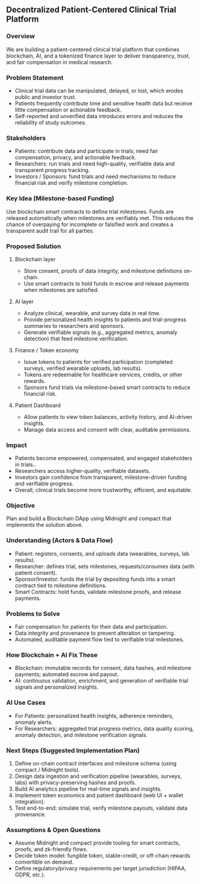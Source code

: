 ## Decentralized Patient-Centered Clinical Trial Platform

### Overview

We are building a patient-centered clinical trial platform that combines blockchain, AI, and a tokenized finance layer to deliver transparency, trust, and fair compensation in medical research.

### Problem Statement

- Clinical trial data can be manipulated, delayed, or lost, which erodes public and investor trust.
- Patients frequently contribute time and sensitive health data but receive little compensation or actionable feedback.
- Self-reported and unverified data introduces errors and reduces the reliability of study outcomes.

### Stakeholders

- Patients: contribute data and participate in trials; need fair compensation, privacy, and actionable feedback.
- Researchers: run trials and need high-quality, verifiable data and transparent progress tracking.
- Investors / Sponsors: fund trials and need mechanisms to reduce financial risk and verify milestone completion.

### Key Idea (Milestone-based Funding)

Use blockchain smart contracts to define trial milestones. Funds are released automatically when milestones are verifiably met. This reduces the chance of overpaying for incomplete or falsified work and creates a transparent audit trail for all parties.

### Proposed Solution

1. Blockchain layer

   - Store consent, proofs of data integrity, and milestone definitions on-chain.
   - Use smart contracts to hold funds in escrow and release payments when milestones are satisfied.

2. AI layer

   - Analyze clinical, wearable, and survey data in real time.
   - Provide personalized health insights to patients and trial-progress summaries to researchers and sponsors.
   - Generate verifiable signals (e.g., aggregated metrics, anomaly detection) that feed milestone verification.

3. Finance / Token economy

   - Issue tokens to patients for verified participation (completed surveys, verified wearable uploads, lab results).
   - Tokens are redeemable for healthcare services, credits, or other rewards.
   - Sponsors fund trials via milestone-based smart contracts to reduce financial risk.

4. Patient Dashboard
   - Allow patients to view token balances, activity history, and AI-driven insights.
   - Manage data access and consent with clear, auditable permissions.

### Impact

- Patients become empowered, compensated, and engaged stakeholders in trials..
- Researchers access higher-quality, verifiable datasets.
- Investors gain confidence from transparent, milestone-driven funding and verifiable progress.
- Overall, clinical trials become more trustworthy, efficient, and equitable.

### Objective

Plan and build a Blockchain DApp using Midnight and compact that implements the solution above.

### Understanding (Actors & Data Flow)

- Patient: registers, consents, and uploads data (wearables, surveys, lab results).
- Researcher: defines trial, sets milestones, requests/consumes data (with patient consent).
- Sponsor/Investor: funds the trial by depositing funds into a smart contract tied to milestone definitions.
- Smart Contracts: hold funds, validate milestone proofs, and release payments.

### Problems to Solve

- Fair compensation for patients for their data and participation.
- Data integrity and provenance to prevent alteration or tampering.
- Automated, auditable payment flow tied to verifiable trial milestones.

### How Blockchain + AI Fix These

- Blockchain: immutable records for consent, data hashes, and milestone payments; automated escrow and payout.
- AI: continuous validation, enrichment, and generation of verifiable trial signals and personalized insights.

### AI Use Cases

- For Patients: personalized health insights, adherence reminders, anomaly alerts.
- For Researchers: aggregated trial progress metrics, data quality scoring, anomaly detection, and milestone verification signals.

### Next Steps (Suggested Implementation Plan)

1. Define on-chain contract interfaces and milestone schema (using compact / Midnight tools).
2. Design data ingestion and verification pipeline (wearables, surveys, labs) with privacy-preserving hashes and proofs.
3. Build AI analytics pipeline for real-time signals and insights.
4. Implement token economics and patient dashboard (web UI + wallet integration).
5. Test end-to-end: simulate trial, verify milestone payouts, validate data provenance.

### Assumptions & Open Questions

- Assume Midnight and compact provide tooling for smart contracts, proofs, and zk-friendly flows.
- Decide token model: fungible token, stable-credit, or off-chain rewards convertible on demand.
- Define regulatory/privacy requirements per target jurisdiction (HIPAA, GDPR, etc.).
